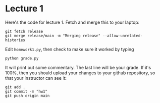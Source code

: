 # Lecture 1

Here's the code for lecture 1.  Fetch and merge this to your laptop:
```
git fetch release
git merge release/main -m "Merging release" --allow-unrelated-histories
```
Edit `homework1.py`, then check to make sure it worked by typing
```
python grade.py
```
It will print out some commentary.  The last line will be your grade.  If it's 100%, then you should upload your changes to your github repository, so that your instructor can see it:
```
git add .
git commit -m "hw1"
git push origin main
```

